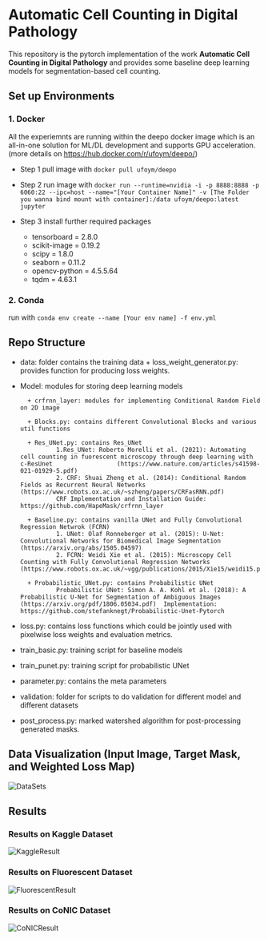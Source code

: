# Automatic Cell Counting in Digital Pathology

This repository is the pytorch implementation of the work **Automatic Cell Counting in Digital Pathology** and provides some baseline deep learning models for segmentation-based cell counting. 

## Set up Environments 
### 1. Docker 

All the experiemnts are running within the deepo docker image which is an all-in-one solution for ML/DL development and supports GPU acceleration. (more details on https://hub.docker.com/r/ufoym/deepo/)

* Step 1 pull image with ```docker pull ufoym/deepo```

* Step 2 run image with ```docker run --runtime=nvidia -i -p 8888:8888 -p 6060:22 --ipc=host --name="[Your Container Name]" -v [The Folder you wanna bind mount with container]:/data ufoym/deepo:latest jupyter```

* Step 3 install further required packages

  - tensorboard = 2.8.0
  - scikit-image = 0.19.2
  - scipy = 1.8.0
  - seaborn = 0.11.2
  - opencv-python = 4.5.5.64
  - tqdm = 4.63.1



### 2. Conda 

run with ```conda env create --name [Your env name] -f env.yml```

## Repo Structure 
* data: folder contains the training data 
        + loss_weight_generator.py: provides function for producing loss weights.
* Model: modules for storing deep learning models

        + crfrnn_layer: modules for implementing Conditional Random Field on 2D image 

        + Blocks.py: contains different Convolutional Blocks and various util functions 

        + Res_UNet.py: contains Res_UNet 
                1.Res_UNet: Roberto Morelli et al. (2021): Automating cell counting in fuorescent microscopy through deep learning with c‑ResUnet                  (https://www.nature.com/articles/s41598-021-01929-5.pdf)
                2. CRF: Shuai Zheng et al. (2014): Conditional Random Fields as Recurrent Neural Networks (https://www.robots.ox.ac.uk/~szheng/papers/CRFasRNN.pdf)
                CRF Implementation and Installation Guide: https://github.com/HapeMask/crfrnn_layer

        + Baseline.py: contains vanilla UNet and Fully Convolutional Regression Netwrok (FCRN)
                1. UNet: Olaf Ronneberger et al. (2015): U-Net: Convolutional Networks for Biomedical Image Segmentation (https://arxiv.org/abs/1505.04597)
                2. FCRN: Weidi Xie et al. (2015): Microscopy Cell Counting with Fully Convolutional Regression Networks (https://www.robots.ox.ac.uk/~vgg/publications/2015/Xie15/weidi15.pdf)

        + Probabilistic_UNet.py: contains Probabilistic UNet 
                Probabilistic UNet: Simon A. A. Kohl et al. (2018): A Probabilistic U-Net for Segmentation of Ambiguous Images (https://arxiv.org/pdf/1806.05034.pdf)  Implementation: https://github.com/stefanknegt/Probabilistic-Unet-Pytorch

* loss.py: contains loss functions which could be jointly used with pixelwise loss weights and evaluation metrics. 
* train_basic.py: training script for baseline models 
* train_punet.py: training script for probabilistic UNet
* parameter.py: contains the meta parameters
* validation: folder for scripts to do validation for different model and different datasets
* post_process.py: marked watershed algorithm for post-processing generated masks. 


## Data Visualization (Input Image, Target Mask, and Weighted Loss Map)
![DataSets](https://github.com/yyimingucl/Auto_Cell_Counting_with_PUNet/blob/main/readme_image/wlm_visual.png)


## Results 
### Results on Kaggle Dataset
![KaggleResult](https://github.com/yyimingucl/Auto_Cell_Counting_with_PUNet/blob/main/readme_image/kaggle_qualitive_visual.png)
### Results on Fluorescent Dataset
![FluorescentResult](https://github.com/yyimingucl/Auto_Cell_Counting_with_PUNet/blob/main/readme_image/f_quality.png)
### Results on CoNIC Dataset
![CoNICResult](https://github.com/yyimingucl/Auto_Cell_Counting_with_PUNet/blob/main/readme_image/conic_quality.png)



